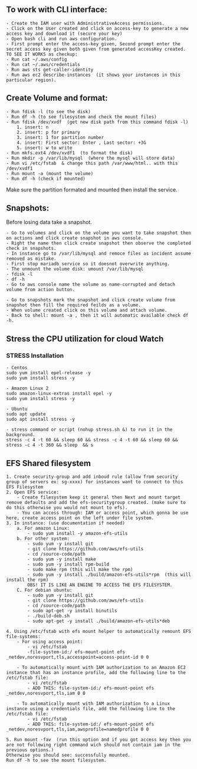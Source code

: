 ## To work with CLI interface:
    - Create the IAM user with AdministrativeAccess permissions.
    - Click on the User created and click on access-key to generate a new access key and download it (secure your key)
    - Open bash cli and run aws configuration.
    - First prompt enter the access-key given, Second prompt enter the secret access key given both given from generated accessKey created.
    TO SEE IT WORKS as checkup:
    - Run cat ~/.aws/config
    - Run cat ~/.aws/credentials
    - Run aws sts get-caller-identity
    - Run aws ec2 describe-instances  (it shows your instances in this particular region).

## Create Volume and format:
    - Run fdisk -l (to see the disk)
    - Run df -h (to see filesystem and check the mount files)
    - Run fdisk /dev/xvdf  (get new disk path from this command fdisk -l)
        1. insert: n 
        2. insert: p for primary
        3. insert: 1 for partition number
        4. insert: First sector: Enter , Last sector: +3G
        5. insert: w to write
    - Run mkfs.ext4 /dev/xvdf1  (to format the disk)
    - Run mkdir -p /var/lib/mysql  (where the mysql will store data)
    - Run vi /etc/fstab  & change this path /var/www/html.. with this /dev/xvdf1
    - Run mount -a (mount the volume)
    - Run df -h (check if mounted)
Make sure the partition formated and mounted then install the service.


## Snapshots:
Before losing data take a snapshot.

    - Go to volumes and click on the volume you want to take snapshot then on actions and click create snapshot in aws console.
    - Right the name then click create snapshot then observe the completed check in snapshots.
    - In instance go to /var/lib/mysql and remoce files as incident assume removed as mistake.
    - First stop mariadb service so it doesnot overwrite anything.
    - The unmount the volume disk: umount /var/lib/mysql
    - fdisk -l
    - df -h
    - Go to aws console name the volume as name-corrupted and detach volume from action button.

    - Go to snapshots mark the snapshot and click create volume from snapshot then fill the required feilds as a volume.
    - When volume created click on this volume and attach volume.
    - Back to shell: mount -a , then it will automatic available check df -h.

## Stress the CPU utilization for cloud Watch
### STRESS Installation
    - Centos
    sudo yum install epel-release -y
    sudo yum install stress -y

    - Amazon Linux 2
    sudo amazon-linux-extras install epel -y
    sudo yum install stress -y

    - Ubuntu
    sudo apt update
    sudo apt install stress -y

    - stress command or script (nohup stress.sh &) to run it in the background.
    stress -c 4 -t 60 && sleep 60 && stress -c 4 -t 60 && sleep 60 && stress -c 4 -t 360 && sleep  && s


## EFS Shared filesystem
    1. Create security-group and add inboud rule (allow from security group of servers ex: sg-xxxx) for instances want to connect to this EFS Filesystem
    2. Open EFS service:
        - Create filesystem keep it general then Next and mount target remove defaults and add the efs-securitygroup created. (make sure to do this otherwise you would not mount to efs).
        - You can access through: IAM or access point, which gonna be use here, create access point on the left under file system.
    3. In instance: (use documentation if needed)
        a. For amazon Linux: 
            - sudo yum install -y amazon-efs-utils
        b. For other system: 
            - sudo yum -y install git
            - git clone https://github.com/aws/efs-utils
            - cd /source-code/path
            - sudo yum -y install make
            - sudo yum -y install rpm-build
            - sudo make rpm (this will make the rpm)
            - sudo yum -y install ./build/amazon-efs-utils*rpm  (this will install the rpm)
            OBS! IT IS LIKE AN ENGINE TO ACCESS THE EFS FILESYSTEM.
        C. For debian ubuntu:
            - sudo yum -y install git
            - git clone https://github.com/aws/efs-utils
            - cd /source-code/path
            - sudo apt-get -y install binutils
            - ./build-deb.sh
            - sudo apt-get -y install ./build/amazon-efs-utils*deb

    4. Using /etc/fstab with efs mount helper to automatically remount EFS file-systems:
        - For using access point: 
            - vi /etc/fstab
            -file-system-id:/ efs-mount-point efs _netdev,noresvport,tls,accesspoint=access-point-id 0 0

        - To automatically mount with IAM authorization to an Amazon EC2 instance that has an instance profile, add the following line to the /etc/fstab file:
            - vi /etc/fstab
            - ADD THIS: file-system-id:/ efs-mount-point efs _netdev,noresvport,tls,iam 0 0

        - To automatically mount with IAM authorization to a Linux instance using a credentials file, add the following line to the /etc/fstab file:
            - vi /etc/fstab
            - ADD THIS: file-system-id:/ efs-mount-point efs _netdev,noresvport,tls,iam,awsprofile=namedprofile 0 0

    5. Run mount -fav  (run this option and if you got access key then you are not following right command wich should not contain iam in the previous options.)
    Otherwise you should see: successfully mounted.
    Run df -h to see the mount filesystem.

